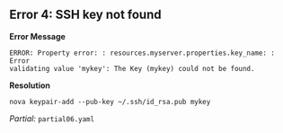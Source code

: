 ## Error 4: SSH key not found

**Error Message**
```
ERROR: Property error: : resources.myserver.properties.key_name: : Error
validating value 'mykey': The Key (mykey) could not be found.
```

**Resolution**

```
nova keypair-add --pub-key ~/.ssh/id_rsa.pub mykey
```

_Partial:_ `partial06.yaml`

<!--
Namely, I omitted a little something on the preparation slide to show you a
particular Heat feature: It will validate properties passed to resources (where
that makes sense) and complain if you supply invalid values, such as a
nonexistent Nova key pair name. Let's create that key pair now and retry the
stack-create.
-->

